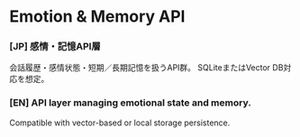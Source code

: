 # Emotion & Memory API
### [JP] 感情・記憶API層
会話履歴・感情状態・短期／長期記憶を扱うAPI群。
SQLiteまたはVector DB対応を想定。

### [EN] API layer managing emotional state and memory.
Compatible with vector-based or local storage persistence.
